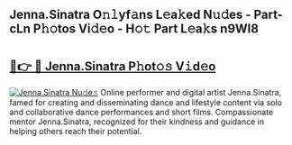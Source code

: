 ## Jenna.Sinatra O𝚗𝚕yf𝚊ns L𝚎a𝚔ed N𝚞𝚍es - Part-cLn P𝚑𝚘tos Vi𝚍𝚎o - H𝚘𝚝 Part L𝚎a𝚔s n9WI8

# <h2><a href="http://kf4dfg.oniu.top/?m=Jenna.Sinatra">🔗👉 🔴 Jenna.Sinatra P𝚑ot𝚘𝚜 V𝚒d𝚎o</a></h2>

[![Jenna.Sinatra Nu𝚍e𝚜](https://i.imgur.com/0qMVB7G.gif)](http://kf4dfg.oniu.top/?m=Jenna.Sinatra)
Online performer and digital artist Jenna.Sinatra, famed for creating and disseminating dance and lifestyle content via solo and collaborative dance performances and short films. Compassionate mentor Jenna.Sinatra, recognized for their kindness and guidance in helping others reach their potential.  
